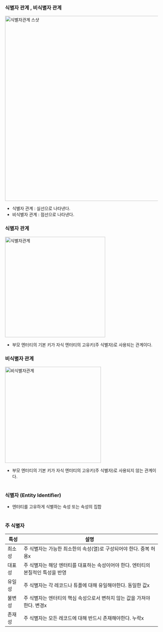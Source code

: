 ### 식별자 관계 , 비식별자 관계
<img width="608" alt="식별자관계 스샷" src="https://github.com/user-attachments/assets/0bc12649-bfbd-44e0-975c-2f5ea2143c8f">  

- 식별자 관계 : 실선으로 나타낸다.
- 비식별자 관계 : 점선으로 나타낸다.

### 식별자 관계
<img width="330" alt="식별자관계" src="https://github.com/user-attachments/assets/df93a78f-5c53-4e5f-ad7f-23e8b1a032b4">  

- 부모 엔터티의 기본 키가 자식 엔터티의 고유키(주 식별자)로 사용되는 관계이다.

### 비식별자 관계
<img width="316" alt="비식별자관계" src="https://github.com/user-attachments/assets/0f6c5a39-1c65-4595-8dc3-6a858dacf19c">  

- 부모 엔터티의 기본 키가 자식 엔터티의 고유키(주 식별자)로 사용되지 않는 관계이다.
#
### 식별자 (Entity Identifier)
- 엔터티를 고유하게 식별하는 속성 또는 속성의 집합
#
### 주 식별자
|특성|설명|
|---|-------|
|최소성|주 식별자는 가능한 최소한의 속성(열)로 구성되어야 한다. 중복 허용x|
|대표성|주 식별자는 해당 엔터티를 대표하는 속성이어야 한다. 엔터티의 본질적인 특성을 반영|
|유일성|주 식별자는 각 레코드나 튜플에 대해 유일해야한다. 동일한 값x|
|불변성|주 식별자는 엔터티의 핵심 속성으로서 변하지 않는 값을 가져야 한다. 변경x|
|존재성|주 식별자는 모든 레코드에 대해 반드시 존재해야한다. 누락x|

